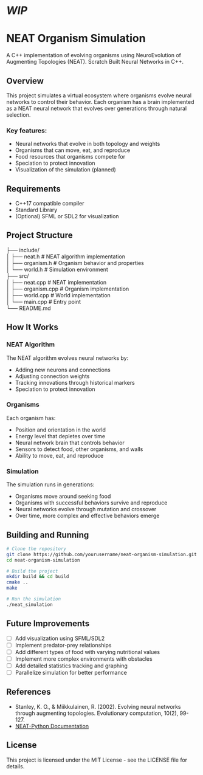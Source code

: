 # ***WIP***

# NEAT Organism Simulation

A C++ implementation of evolving organisms using NeuroEvolution of Augmenting Topologies (NEAT). Scratch Built Neural Networks in C++.

## Overview

This project simulates a virtual ecosystem where organisms evolve neural networks to control their behavior. Each organism has a brain implemented as a NEAT neural network that evolves over generations through natural selection.

### Key features:
- Neural networks that evolve in both topology and weights
- Organisms that can move, eat, and reproduce
- Food resources that organisms compete for
- Speciation to protect innovation
- Visualization of the simulation (planned)

## Requirements
- C++17 compatible compiler
- Standard Library
- (Optional) SFML or SDL2 for visualization

## Project Structure<br>
├── include/ <br>
│   ├── neat.h           # NEAT algorithm implementation<br>
│   ├── organism.h       # Organism behavior and properties<br>
│   └── world.h          # Simulation environment<br>
├── src/<br>
│   ├── neat.cpp         # NEAT implementation<br>
│   ├── organism.cpp     # Organism implementation<br>
│   ├── world.cpp        # World implementation<br>
│   └── main.cpp         # Entry point<br>
└── README.md<br>

## How It Works

### NEAT Algorithm
The NEAT algorithm evolves neural networks by:
- Adding new neurons and connections
- Adjusting connection weights
- Tracking innovations through historical markers
- Speciation to protect innovation

### Organisms
Each organism has:
- Position and orientation in the world
- Energy level that depletes over time
- Neural network brain that controls behavior
- Sensors to detect food, other organisms, and walls
- Ability to move, eat, and reproduce

### Simulation
The simulation runs in generations:
- Organisms move around seeking food
- Organisms with successful behaviors survive and reproduce
- Neural networks evolve through mutation and crossover
- Over time, more complex and effective behaviors emerge

## Building and Running

```bash
# Clone the repository
git clone https://github.com/yourusername/neat-organism-simulation.git
cd neat-organism-simulation

# Build the project
mkdir build && cd build
cmake ..
make

# Run the simulation
./neat_simulation
```

## Future Improvements

- [ ] Add visualization using SFML/SDL2
- [ ] Implement predator-prey relationships
- [ ] Add different types of food with varying nutritional values
- [ ] Implement more complex environments with obstacles
- [ ] Add detailed statistics tracking and graphing
- [ ] Parallelize simulation for better performance

## References

- Stanley, K. O., & Miikkulainen, R. (2002). Evolving neural networks through augmenting topologies. Evolutionary computation, 10(2), 99-127.
- [NEAT-Python Documentation](https://neat-python.readthedocs.io/en/latest/neat_overview.html)

## License

This project is licensed under the MIT License - see the LICENSE file for details.
